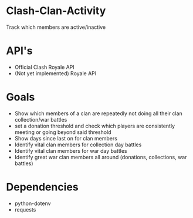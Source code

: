 # Clash-Clan-Activity
Track which members are active/inactive
# API's
* Official Clash Royale API
* (Not yet implemented) Royale API
# Goals
* Show which members of a clan are repeatedly not doing all their clan collection/war battles
* set a donation threshold and check which players are consistently meeting or going beyond said threshold
* Show days since last on for clan members
* Identify vital clan members for collection day battles
* Identify vital clan members for war day battles
* Identify great war clan members all around (donations, collections, war battles)
# Dependencies
* python-dotenv
* requests
